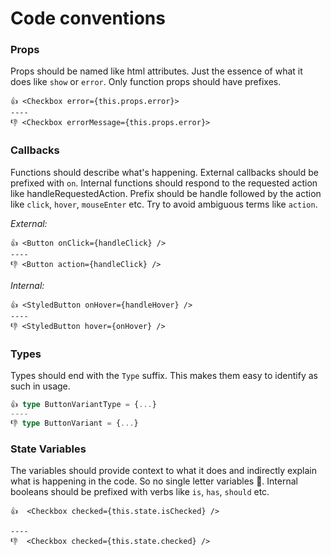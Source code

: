 # Code conventions


### Props 
Props should be named like html attributes. Just the essence of what it does like `show` or `error`. Only function props should have prefixes.

```tsx
👍 <Checkbox error={this.props.error}>
----
👎 <Checkbox errorMessage={this.props.error}>
```


### Callbacks
Functions should describe what's happening. External callbacks should be prefixed with `on`. Internal functions should respond to the requested action like handleRequestedAction. Prefix should be handle followed by the action like `click`, `hover`, `mouseEnter` etc. Try to avoid ambiguous terms like `action`. 

*External:*
```tsx
👍 <Button onClick={handleClick} />
----
👎 <Button action={handleClick} />
```
*Internal:*
```tsx
👍 <StyledButton onHover={handleHover} />
----
👎 <StyledButton hover={onHover} />
```


### Types
Types should end with the `Type` suffix. This makes them easy to identify as such in usage.

```ts
👍 type ButtonVariantType = {...}
----
👎 type ButtonVariant = {...}
```

### State Variables 
The variables should provide context to what it does and indirectly explain what is happening in the code. So no single letter variables 🙂. Internal booleans should be prefixed with verbs like `is`, `has`, `should` etc.

```tsx
👍  <Checkbox checked={this.state.isChecked} />

----
👎  <Checkbox checked={this.state.checked} /> 
```